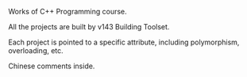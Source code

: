 Works of C++ Programming course.

All the projects are built by v143 Building Toolset.

Each project is pointed to a specific attribute, including polymorphism, overloading, etc.

Chinese comments inside.
